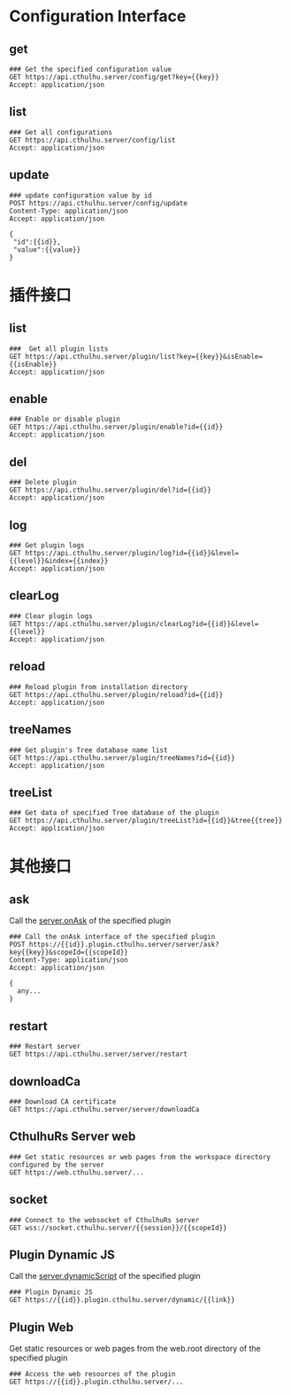 # Configuration Interface
## get
```http request
### Get the specified configuration value
GET https://api.cthulhu.server/config/get?key={{key}}
Accept: application/json
```

## list
```http request
### Get all configurations
GET https://api.cthulhu.server/config/list
Accept: application/json

```
## update
```http request
### update configuration value by id
POST https://api.cthulhu.server/config/update
Content-Type: application/json
Accept: application/json

{
 "id":{{id}},
 "value":{{value}}
}
```


# 插件接口

## list
```http request
###  Get all plugin lists
GET https://api.cthulhu.server/plugin/list?key={{key}}&isEnable={{isEnable}}
Accept: application/json
```

## enable
```http request
### Enable or disable plugin
GET https://api.cthulhu.server/plugin/enable?id={{id}}
Accept: application/json

```
## del
```http request
### Delete plugin
GET https://api.cthulhu.server/plugin/del?id={{id}}
Accept: application/json
```

## log
```http request
### Get plugin logs  
GET https://api.cthulhu.server/plugin/log?id={{id}}&level={{level}}&index={{index}}
Accept: application/json
```

## clearLog
```http request
### Clear plugin logs  
GET https://api.cthulhu.server/plugin/clearLog?id={{id}}&level={{level}}
Accept: application/json
```


## reload
```http request
### Reload plugin from installation directory  
GET https://api.cthulhu.server/plugin/reload?id={{id}}
Accept: application/json
```

## treeNames
```http request
### Get plugin's Tree database name list 
GET https://api.cthulhu.server/plugin/treeNames?id={{id}}
Accept: application/json
```

## treeList
```http request
### Get data of specified Tree database of the plugin
GET https://api.cthulhu.server/plugin/treeList?id={{id}}&tree{{tree}}
Accept: application/json
```


# 其他接口

## ask
Call the [server.onAsk](/en/guide/dev/server.html#server) of the specified plugin
```http request
### Call the onAsk interface of the specified plugin
POST https://{{id}}.plugin.cthulhu.server/server/ask?key{{key}}&scopeId={{scopeId}}
Content-Type: application/json
Accept: application/json

{
  any...
}
```

## restart
```http request
### Restart server
GET https://api.cthulhu.server/server/restart

```
## downloadCa
```http request
### Download CA certificate
GET https://api.cthulhu.server/server/downloadCa

```
## CthulhuRs Server web

```http request
### Get static resources or web pages from the workspace directory configured by the server
GET https://web.cthulhu.server/...

```


## socket
```http request
### Connect to the websocket of CthulhuRs server
GET wss://socket.cthulhu.server/{{session}}/{{scopeId}}

```

## Plugin Dynamic JS
Call the [server.dynamicScript](/en/guide/dev/server.html#server) of the specified plugin
```http request
### Plugin Dynamic JS
GET https://{{id}}.plugin.cthulhu.server/dynamic/{{link}}

```

## Plugin Web
Get static resources or web pages from the web.root directory of the specified plugin
```http request
### Access the web resources of the plugin
GET https://{{id}}.plugin.cthulhu.server/...

```



